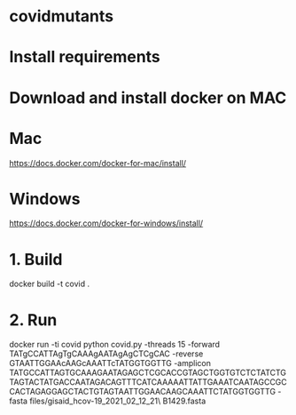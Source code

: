 # covidmutants

# Install requirements
# Download and install docker on MAC

# Mac
https://docs.docker.com/docker-for-mac/install/

# Windows
https://docs.docker.com/docker-for-windows/install/

# 1. Build
docker build -t covid .

# 2. Run
docker run -ti covid python covid.py -threads 15 -forward TATgCCATTAgTgCAAAgAATAgAgCTCgCAC -reverse GTAATTGGAAcAAGcAAATTcTATGGTGGTTG -amplicon TATGCCATTAGTGCAAAGAATAGAGCTCGCACCGTAGCTGGTGTCTCTATCTGTAGTACTATGACCAATAGACAGTTTCATCAAAAATTATTGAAATCAATAGCCGCCACTAGAGGAGCTACTGTAGTAATTGGAACAAGCAAATTCTATGGTGGTTG -fasta files/gisaid_hcov-19_2021_02_12_21\ B1429.fasta

